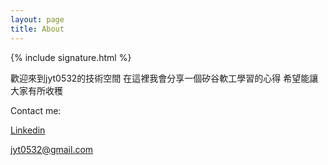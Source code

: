 ```yaml
---
layout: page
title: About
---
```

{% include signature.html %}

歡迎來到jyt0532的技術空間 在這裡我會分享一個矽谷軟工學習的心得 希望能讓大家有所收穫


Contact me:

[Linkedin](https://www.linkedin.com/in/boyuchiang/)

[jyt0532@gmail.com](mailto:jyt0532@gmail.com)
